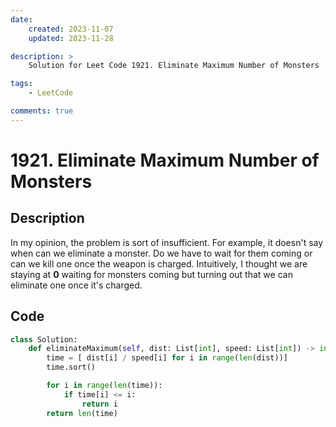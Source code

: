 ```yaml
---
date:
    created: 2023-11-07
    updated: 2023-11-28

description: >
    Solution for Leet Code 1921. Eliminate Maximum Number of Monsters

tags:
    - LeetCode

comments: true
---
```

# 1921. Eliminate Maximum Number of Monsters

## Description

In my opinion, the problem is sort of insufficient. For example, it doesn't say when can we eliminate a monster. Do we have to wait for them coming or can we kill one once the weapon is charged. Intuitively, I thought we are staying at **0** waiting for monsters coming but turning out that we can eliminate one once it's charged.

## Code

```python
class Solution:
    def eliminateMaximum(self, dist: List[int], speed: List[int]) -> int:
        time = [ dist[i] / speed[i] for i in range(len(dist))]
        time.sort()

        for i in range(len(time)):
            if time[i] <= i:
                return i
        return len(time)
```